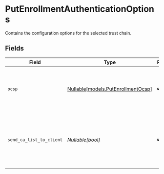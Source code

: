 # PutEnrollmentAuthenticationOptions

Contains the configuration options for the selected trust chain.


## Fields

| Field                                                                                            | Type                                                                                             | Required                                                                                         | Description                                                                                      |
| ------------------------------------------------------------------------------------------------ | ------------------------------------------------------------------------------------------------ | ------------------------------------------------------------------------------------------------ | ------------------------------------------------------------------------------------------------ |
| `ocsp`                                                                                           | [Nullable[models.PutEnrollmentOcsp]](../models/putenrollmentocsp.md)                             | :heavy_check_mark:                                                                               | Whether you want to enable OCSP stapling for client certificates.                                |
| `send_ca_list_to_client`                                                                         | *Nullable[bool]*                                                                                 | :heavy_check_mark:                                                                               | Whether you want to enable the server to send the certificate authority (CA) list to the client. |